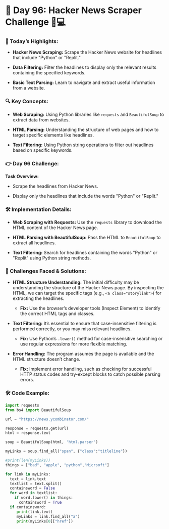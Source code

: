 # 🌟 Day 96: Hacker News Scraper Challenge 📰💻

### 🎊 Today’s Highlights:

* **Hacker News Scraping:** Scrape the Hacker News website for headlines that include "Python" or "Replit."

* **Data Filtering:** Filter the headlines to display only the relevant results containing the specified keywords.

* **Basic Text Parsing:** Learn to navigate and extract useful information from a website.

### 🔍 Key Concepts:

* **Web Scraping:** Using Python libraries like ```requests``` and ```BeautifulSoup``` to extract data from websites.

* **HTML Parsing:** Understanding the structure of web pages and how to target specific elements like headlines.

* **Text Filtering:** Using Python string operations to filter out headlines based on specific keywords.

### 👉 Day 96 Challenge:

**Task Overview:**

  * Scrape the headlines from Hacker News.

  * Display only the headlines that include the words "Python" or "Replit."

### 🛠️ Implementation Details:

* **Web Scraping with Requests:** Use the ```requests``` library to download the HTML content of the Hacker News page.

* **HTML Parsing with BeautifulSoup:** Pass the HTML to ```BeautifulSoup``` to extract all headlines.

* **Text Filtering:** Search for headlines containing the words "Python" or "Replit" using Python string methods.

### 🔧 Challenges Faced & Solutions:

* **HTML Structure Understanding:** The initial difficulty may be understanding the structure of the Hacker News page. By inspecting the HTML, we can target the specific tags (e.g., ```<a class="storylink">```) for extracting the headlines.

    * **Fix:** Use the browser’s developer tools (Inspect Element) to identify the correct HTML tags and classes.

* **Text Filtering:** It’s essential to ensure that case-insensitive filtering is performed correctly, or you may miss relevant headlines.

    * **Fix:** Use Python’s ```.lower()``` method for case-insensitive searching or use regular expressions for more flexible matching.

* **Error Handling:** The program assumes the page is available and the HTML structure doesn’t change.

    * **Fix:** Implement error handling, such as checking for successful HTTP status codes and try-except blocks to catch possible parsing errors.

### 🛠️ Code Example:
```python
import requests
from bs4 import BeautifulSoup

url = "https://news.ycombinator.com/"

response = requests.get(url)
html = response.text

soup = BeautifulSoup(html, 'html.parser')

myLinks = soup.find_all("span", {"class":"titleline"})

#print(len(myLinks))
things = ["bad", "apple", "python","Micrsoft"]

for link in myLinks:
  text = link.text
  textlist = text.split()
  containsword = False
  for word in textlist:
    if word.lower() in things:
      containsword = True
  if containsword:    
     print(link.text)
     myLinks = link.find_all("a")
     print(myLinks[0]["href"])
